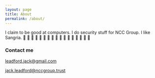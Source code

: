 ```yaml
---
layout: page
title: About
permalink: /about/
---
```


I claim to be good at computers. I do security stuff for NCC Group. I like Sangria.
:100: :100: :100: :100: :100: :100: :100: :100: :100: :100: :100: :100: :100: :100: :100: :100: :100:

### Contact me

[leadford.jack@gmail.com](mailto:leadford.jack@gmail.com)

[jack.leadford@nccgroup.trust](mailto:jack.leadford@nccgroup.trust)
